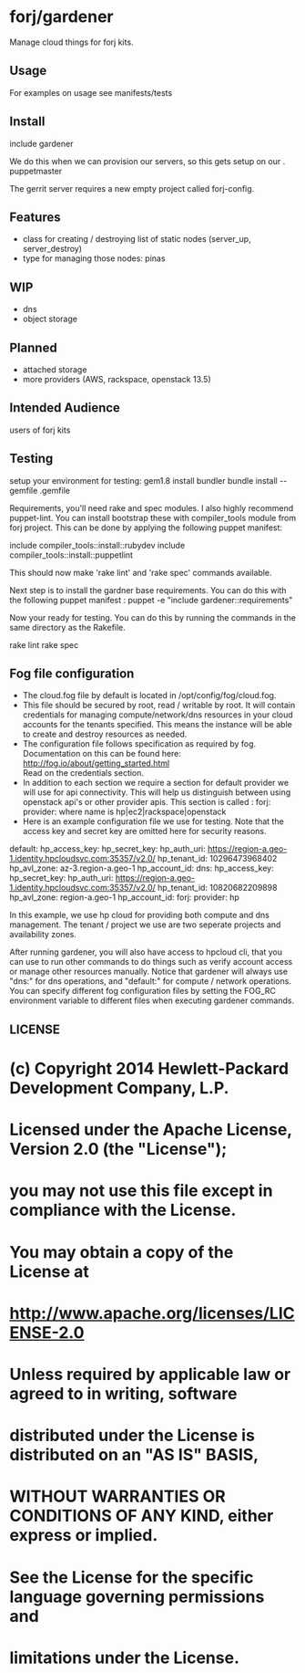 forj/gardener
=====================

Manage cloud things for forj kits.  
 
 
## Usage ##
   For examples on usage see manifests/tests
   
## Install ##

   include gardener
   
   We do this when we can provision our servers, so this gets setup on our .
   puppetmaster

   The gerrit server requires a new empty project called forj-config.

## Features ##

  - class for creating / destroying list of static nodes (server_up, server_destroy)
  - type for managing those nodes: pinas

## WIP ##
  - dns 
  - object storage

## Planned ##
  - attached storage
  - more providers (AWS, rackspace, openstack 13.5)
## Intended Audience ##
  users of forj kits
  
## Testing ##
  setup your environment for testing:
  gem1.8 install bundler
  bundle install --gemfile .gemfile
  
  Requirements, you'll need rake and spec modules.  I also highly recommend puppet-lint.
  You can install bootstrap these with compiler_tools module from forj project.
  This can be done by applying the following puppet manifest:
  
  include compiler_tools::install::rubydev
  include compiler_tools::install::puppetlint
  
  This should now make 'rake lint' and 'rake spec' commands available.
  
  Next step is to install the gardner base requirements.  You can do this with 
  the following puppet manifest : 
       puppet -e "include gardener::requirements"
       
  Now your ready for testing.   You can do this by running the commands in the 
  same directory as the Rakefile.
  
  rake lint
  rake spec

## Fog file configuration ##
  - The cloud.fog file by default is located in /opt/config/fog/cloud.fog.
  - This file should be secured by root, read / writable by root.  It will
    contain credentials for managing compute/network/dns resources in your 
    cloud accounts for the tenants specified.  This means the instance will
    be able to create and destroy resources as needed.
  - The configuration file follows specification as required by fog. Documentation
    on this can be found here: http://fog.io/about/getting_started.html  
    Read on the credentials section.
  - In addition to each section we require a section for default provider we
    will use for api connectivity.  This will help us distinguish between
    using openstack api's or other provider apis.  This section is called :
        forj:
          provider: <name>   where name is hp|ec2|rackspace|openstack
  - Here is an example configuration file we use for testing.  Note that the
    access key and secret key are omitted here for security reasons.
    
  default:
    hp_access_key: <your access key>
    hp_secret_key: <your security key>
    hp_auth_uri: https://region-a.geo-1.identity.hpcloudsvc.com:35357/v2.0/
    hp_tenant_id: 10296473968402
    hp_avl_zone: az-3.region-a.geo-1
    hp_account_id:
  dns:
    hp_access_key: <your access key>
    hp_secret_key: <your security key>
    hp_auth_uri: https://region-a.geo-1.identity.hpcloudsvc.com:35357/v2.0/
    hp_tenant_id: 10820682209898
    hp_avl_zone: region-a.geo-1
    hp_account_id:
  forj:
    provider: hp

   In this example, we use hp cloud for providing both compute and dns management.
   The tenant / project we use are two seperate projects and availability zones.
   
   After running gardener, you will also have access to hpcloud cli, that you 
   can use to run other commands to do things such as verify account access or
   manage other resources manually.
   Notice that gardener will always use "dns:" for dns operations, and "default:"
   for compute / network operations.   You can specify different fog configuration
   files by setting the FOG_RC environment variable to different files when
   executing gardener commands.

## LICENSE ##
# (c) Copyright 2014 Hewlett-Packard Development Company, L.P.
#
#   Licensed under the Apache License, Version 2.0 (the "License");
#   you may not use this file except in compliance with the License.
#   You may obtain a copy of the License at
#
#       http://www.apache.org/licenses/LICENSE-2.0
#
#   Unless required by applicable law or agreed to in writing, software
#   distributed under the License is distributed on an "AS IS" BASIS,
#   WITHOUT WARRANTIES OR CONDITIONS OF ANY KIND, either express or implied.
#   See the License for the specific language governing permissions and
#   limitations under the License.
#